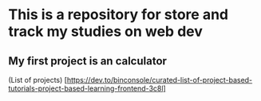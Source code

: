 # This is a repository for store and track my studies on web dev


## My first project is an calculator

(List of projects) [https://dev.to/binconsole/curated-list-of-project-based-tutorials-project-based-learning-frontend-3c8l]